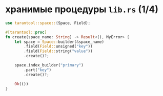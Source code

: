 
# хранимые процедуры                  `lib.rs` (1/4)
```rust
use tarantool::space::{Space, Field};

#[tarantool::proc]
fn create(space_name: String) -> Result<(), MyError> {
    let space = Space::builder(&space_name)
        .field(Field::unsigned("key"))
        .field(Field::string("value"))
        .create()?;

    space.index_builder("primary")
        .part("key")
        .create()?;

    Ok(())
}
```




















